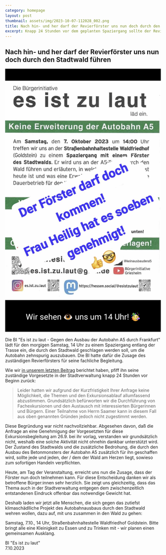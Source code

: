 ```yaml
---
category: homepage
layout: post
thumbnail: assets/img/2023-10-07-112028_002.png
title: Nach hin- und her darf der Revierförster uns nun doch durch den Stadtwald führen
excerpt: Knapp 24 Stunden vor dem geplanten Spaziergang sollte der Revierförster fern bleiben, nun darf er es doch.
---
```

## Nach hin- und her darf der Revierförster uns nun doch durch den Stadtwald führen

![Einladung Waldspaziergang](/assets/img/2023-10-07-112028_002.png)

Die BI "Es ist zu laut - Gegen den Ausbau der Autobahn A5 durch Frankfurt" lädt für den morgigen Samstag, 14 Uhr zu einem Spaziergang entlang der Trasse ein, die durch den Stadtwald geschlagen werden soll, um die Autobahn zehnspurig auszubauen. Die BI hatte dafür die Zusage des zuständigen Revierförsters für seine fachliche Begleitung.

Wie wir [in unserem letzten Beitrag](/2023/10/06/forster-darf-nicht-kommen.html) berichtet haben, pfiff ihn seine zuständige Vorgesetzte in der Stadtverwaltung knapp 24 Stunden vor Beginn zurück:

> Leider hatten wir aufgrund der Kurzfristigkeit Ihrer Anfrage keine Möglichkeit, die Themen und den Exkursionsablauf allumfassend abzustimmen. Grundsätzlich befürworten wir die Durchführung von Fachexkursionen und den Austausch mit interessierten Bürgerinnen und Bürgern. Einer Teilnahme von Herrn Saamer kann in diesem Fall aus oben genannten Gründen jedoch nicht zugestimmt werden.

Diese Begründung war nicht nachvollziehbar. Abgesehen davon, daß die Anfrage an eine Genehmigung der Vorgesetzten für diese Exkursionsbegleitung am 26.9. bei ihr vorlag, verstanden wir grundsätzlich nicht, weshalb eine solche Aktivität nicht ohnehin dankbar unterstützt wird. Der Zustand des Stadtwalds und die zusätzliche Bedrohung, die durch den Ausbau des Betonmonsters der Autobahn A5 zusätzlich für ihn geschaffen wird, sollte jede und jeden, der / dem der Wald am Herzen liegt, sowieso zum sofortigen Handeln verpflichten.

Heute, am Tag der Veranstaltung, erreicht uns nun die Zusage, dass der Förster nun doch teilnehmen kann. Für diese Entscheidung danken wir als betroffene Bürger:innen sehr herzlich. Sie zeigt uns gleichzeitig, dass das Thema auch in der Stadtverwaltung entgegen dem zwischenzeitlich entstandenen Eindruck offenbar das notwendige Gewicht hat.

Deshalb laden wir jetzt alle Menschen, die sich gegen das zutiefst klimaschädlliche Projekt des Autobahnausbaus durch den Stadtwald wehren wollen, dazu auf, mit uns zusammen in den Wald zu gehen:

Samstag, 7.10., 14 Uhr, Straßenbahnhaltestelle Waldfriedhof Goldstein.
Bitte bringt alle eine Kleinigkeit zu Essen und zu Trinken mit - wir planen einen gemeinsamen Ausklang.

BI "Es ist zu laut"<br>
7.10.2023
